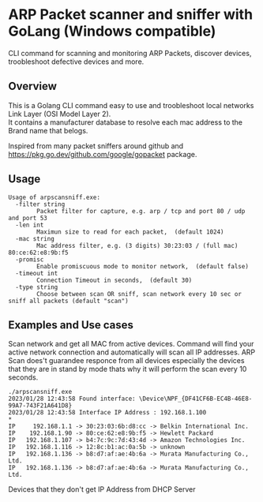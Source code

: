 # ARP Packet scanner and sniffer with GoLang (Windows compatible)

CLI command for scanning and monitoring ARP Packets, discover devices, troobleshoot defective devices and more.

## Overview
This is a Golang CLI command easy to use and troobleshoot local networks Link Layer (OSI Model Layer 2).</br>
It contains a manufacturer database to resolve each mac address to the Brand name that belogs.</br>

Inspired from many packet sniffers around github and https://pkg.go.dev/github.com/google/gopacket package.</br>

## Usage
```shell
Usage of arpscansniff.exe:
  -filter string
        Packet filter for capture, e.g. arp / tcp and port 80 / udp and port 53
  -len int
        Maximun size to read for each packet,  (default 1024)
  -mac string
        Mac address filter, e.g. (3 digits) 30:23:03 / (full mac) 80:ce:62:e8:9b:f5
  -promisc
        Enable promiscuous mode to monitor network,  (default false)
  -timeout int
        Connection Timeout in seconds,  (default 30)
  -type string
        Choose between scan OR sniff, scan network every 10 sec or sniff all packets (default "scan")
```

## Examples and Use cases

Scan network and get all MAC from active devices.
Command will find your active network connection and automatically will scan all IP addresses.
ARP Scan does't guarandee responce from all devices especially the devices that they are in stand by mode thats why it will perform the scan every 10 seconds.

```shell
./arpscansniff.exe
2023/01/28 12:43:58 Found interface: \Device\NPF_{DF41CF6B-EC4B-46E8-99A7-743F21A641D8}
2023/01/28 12:43:58 Interface IP Address : 192.168.1.100
*
IP     192.168.1.1 -> 30:23:03:6b:d8:cc -> Belkin International Inc.
IP    192.168.1.90 -> 80:ce:62:e8:9b:f5 -> Hewlett Packard
IP   192.168.1.107 -> b4:7c:9c:7d:43:4d -> Amazon Technologies Inc.
IP   192.168.1.116 -> 12:8c:b1:ac:0a:5b -> unknown
IP   192.168.1.136 -> b8:d7:af:ae:4b:6a -> Murata Manufacturing Co., Ltd.
IP   192.168.1.136 -> b8:d7:af:ae:4b:6a -> Murata Manufacturing Co., Ltd.
```



Devices that they don't get IP Address from DHCP Server
</br>